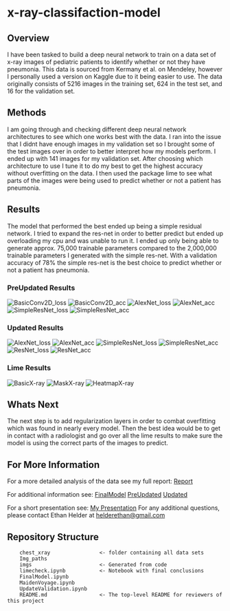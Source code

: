 # x-ray-classifaction-model

## Overview
I have been tasked to build a deep neural network to train on a data set of x-ray images of pediatric patients to identify whether or not they have pneumonia. This data is sourced from Kermany et al. on Mendeley, however I personally used a version on Kaggle due to it being easier to use. The data originally consists of 5216 images in the training set, 624 in the test set, and 16 for the validation set. 

## Methods
I am going through and checking different deep neural network architectures to see which one works best with the data. I ran into the issue that I didnt have enough images in my validation set so I brought some of the test images over in order to better interpret how my models perform. I ended up with 141 images for my validation set. After choosing which architecture to use I tune it to do my best to get the highest accuracy without overfitting on the data. I then used the package lime to see what parts of the images were being used to predict whether or not a patient has pneumonia.

## Results
The model that performed the best ended up being a simple residual network. I tried to expand the res-net in order to better predict but ended up overloading my cpu and was unable to run it. I ended up only being able to generate approx. 75,000 trainable parameters compared to the 2,000,000 trainable parameters I generated with the simple res-net. With a validation accuracy of 78% the simple res-net is the best choice to predict whether or not a patient has pneumonia. 

### PreUpdated Results
![BasicConv2D_loss](./imgs/pre_results_2_loss.png)
![BasicConv2D_acc](./imgs/pre_results_2_acc.png)
![AlexNet_loss](./imgs/pre_results_3_loss.png)
![AlexNet_acc](./imgs/pre_results_3_acc.png)
![SimpleResNet_loss](./imgs/pre_results_4_loss.png)
![SimpleResNet_acc](./imgs/pre_results_4_acc.png)

### Updated Results
![AlexNet_loss](./imgs/updated_results_3_loss.png)
![AlexNet_acc](./imgs/updated_results_3_acc.png)
![SimpleResNet_loss](./imgs/updated_results_4_loss.png)
![SimpleResNet_acc](./imgs/updated_results_4_acc.png)
![ResNet_loss](./imgs/results_5_loss.png)
![ResNet_acc](./imgs/results_5_acc.png)

### Lime Results
![BasicX-ray](./imgs/og_image_limecheck.png)
![MaskX-ray](./imgs/image_mask_limecheck.png)
![HeatmapX-ray](./imgs/heatmap_limecheck.png)

## Whats Next
The next step is to add regularization layers in order to combat overfitting which was found in nearly every model. Then the best idea would be to get in contact with a radiologist and go over all the lime results to make sure the model is using the correct parts of the images to predict. 

## For More Information
For a more detailed analysis of the data see my full report: [Report](./limecheck.ipynb)

For additional information see: 
[FinalModel](./FinalModel.ipynb)
[PreUpdated](./MaidenVoyage.ipynb)
[Updated](./UpdatedValidation.ipynb)


For a short presentation see:
[My Presentation](./Presentation.pdf)
For any additional questions, please contact Ethan Helder at helderethan@gmail.com

## Repository Structure

```
    chest_xray                <- folder containing all data sets
    Img_paths
    imgs                      <- Generated from code
    limecheck.ipynb           <- Notebook with final conclusions 
    FinalModel.ipynb          
    MaidenVoyage.ipynb
    UpdateValidation.ipynb
    README.md                 <- The top-level README for reviewers of this project